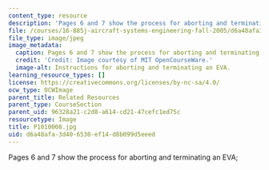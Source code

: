 ```yaml
---
content_type: resource
description: 'Pages 6 and 7 show the process for aborting and terminating an EVA; '
file: /courses/16-885j-aircraft-systems-engineering-fall-2005/d6a48afa3d406530ef14d8b099d5eeed_P1010008.jpg
file_type: image/jpeg
image_metadata:
  caption: Pages 6 and 7 show the process for aborting and terminating an EVA;
  credit: 'Credit: Image courtesy of MIT OpenCourseWare.'
  image-alt: Instructions for aborting and terminating an EVA.
learning_resource_types: []
license: https://creativecommons.org/licenses/by-nc-sa/4.0/
ocw_type: OCWImage
parent_title: Related Resources
parent_type: CourseSection
parent_uid: 96328a21-c2d8-a614-cd21-47cefc1ed75c
resourcetype: Image
title: P1010008.jpg
uid: d6a48afa-3d40-6530-ef14-d8b099d5eeed
---
```

Pages 6 and 7 show the process for aborting and terminating an EVA; 